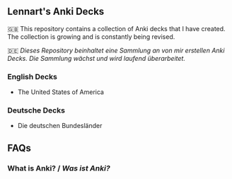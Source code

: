 ## Lennart's Anki Decks

:gb: This repository contains a collection of Anki decks that I have created. The collection is growing and is constantly being revised.

:de: *Dieses Repository beinhaltet eine Sammlung an von mir erstellen Anki Decks. Die Sammlung wächst und wird laufend überarbeitet.*

### English Decks

- The United States of America

### Deutsche Decks

- Die deutschen Bundesländer

## FAQs

### What is Anki? / *Was ist Anki?*